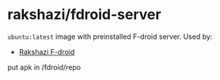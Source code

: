 # rakshazi/fdroid-server

`ubuntu:latest` image with preinstalled F-droid server. Used by:

* [Rakshazi F-droid](https://fdroid.rakshazi.me)

put apk in /fdroid/repo
